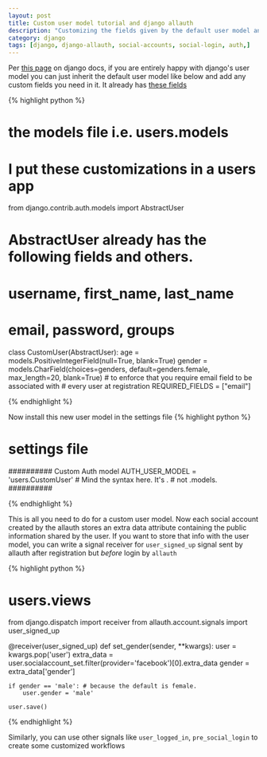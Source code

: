 ```yaml
---
layout: post
title: Custom user model tutorial and django allauth
description: "Customizing the fields given by the default user model and pairing django allauth with it"
category: django
tags: [django, django-allauth, social-accounts, social-login, auth,]
---
```

Per [this page](https://docs.djangoproject.com/en/dev/topics/auth/customizing/#extending-django-s-default-user) on django docs, if you are entirely happy with django's user model you can just inherit the default user model like below and add any custom fields you need in it. It already has [these fields](https://docs.djangoproject.com/en/dev/ref/contrib/auth/#django.contrib.auth.models.User)

{% highlight python %}
# the models file i.e. users.models 
# I put these customizations in a users app
from django.contrib.auth.models import AbstractUser

# AbstractUser already has the following fields and others.
# username, first_name, last_name
# email, password, groups

class CustomUser(AbstractUser):
    age = models.PositiveIntegerField(null=True, blank=True)
    gender = models.CharField(choices=genders, 
                               default=genders.female, 
                               max_length=20, blank=True)
    # to enforce that you require email field to be associated with
    # every user at registration
    REQUIRED_FIELDS = ["email"]

{% endhighlight %}

Now install this new user model in the settings file
{% highlight python %}
# settings file

########## Custom Auth model
AUTH_USER_MODEL = 'users.CustomUser' # Mind the syntax here. It's <app>.<model>
                                     # not <app>.models.<model>
##########

{% endhighlight %}

This is all you need to do for a custom user model. Now each social account created by the allauth stores an extra data attribute containing the public information shared by the user. If you want to store that info with the user model, you can write a signal receiver for `user_signed_up` signal sent by allauth after registration but *before* login by `allauth`

{% highlight python %}
# users.views
from django.dispatch import receiver
from allauth.account.signals import user_signed_up

@receiver(user_signed_up)
def set_gender(sender, **kwargs):
    user = kwargs.pop('user')
    extra_data = user.socialaccount_set.filter(provider='facebook')[0].extra_data
    gender = extra_data['gender']

    if gender == 'male': # because the default is female.
        user.gender = 'male'

    user.save()

{% endhighlight %}

Similarly, you can use other signals like `user_logged_in`, `pre_social_login` to create some customized workflows

